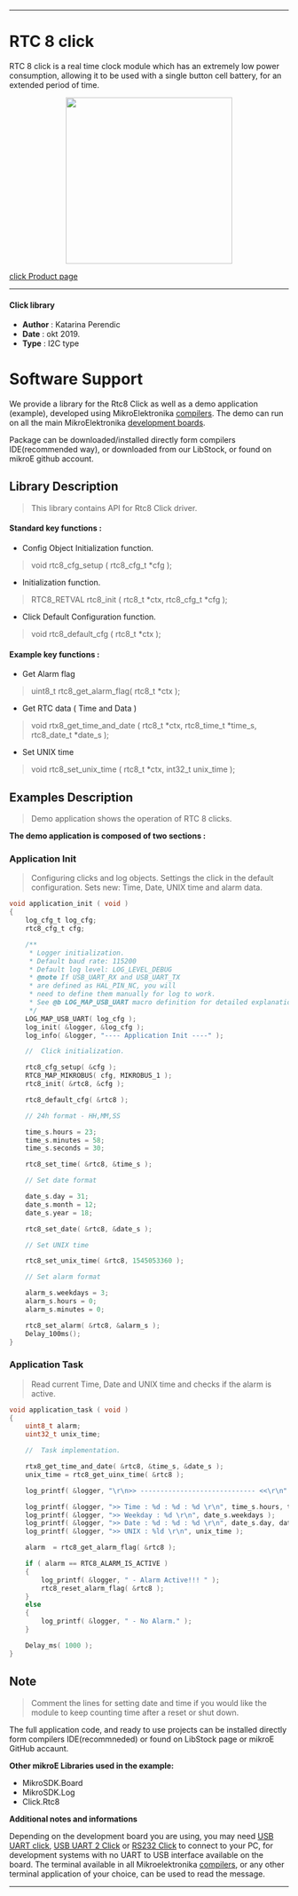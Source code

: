 
 

---
# RTC 8 click

RTC 8 click is a real time clock module which has an extremely low power consumption, allowing it to be used with a single button cell battery, for an extended period of time. 

<p align="center">
  <img src="https://download.mikroe.com/images/click_for_ide/rtc8_click.png" height=300px>
</p>

[click Product page](https://www.mikroe.com/rtc-8-click)

---


#### Click library 

- **Author**        : Katarina Perendic
- **Date**          : okt 2019.
- **Type**          : I2C type


# Software Support

We provide a library for the Rtc8 Click 
as well as a demo application (example), developed using MikroElektronika 
[compilers](https://shop.mikroe.com/compilers). 
The demo can run on all the main MikroElektronika [development boards](https://shop.mikroe.com/development-boards).

Package can be downloaded/installed directly form compilers IDE(recommended way), or downloaded from our LibStock, or found on mikroE github account. 

## Library Description

> This library contains API for Rtc8 Click driver.

#### Standard key functions :

- Config Object Initialization function.
> void rtc8_cfg_setup ( rtc8_cfg_t *cfg ); 
 
- Initialization function.
> RTC8_RETVAL rtc8_init ( rtc8_t *ctx, rtc8_cfg_t *cfg );

- Click Default Configuration function.
> void rtc8_default_cfg ( rtc8_t *ctx );


#### Example key functions :

- Get Alarm flag
> uint8_t rtc8_get_alarm_flag( rtc8_t *ctx );
 
- Get RTC data ( Time and Data )
> void rtx8_get_time_and_date ( rtc8_t *ctx, rtc8_time_t *time_s, rtc8_date_t *date_s );

- Set UNIX time
> void rtc8_set_unix_time ( rtc8_t *ctx, int32_t unix_time );

## Examples Description

> Demo application shows the operation of RTC 8 clicks.

**The demo application is composed of two sections :**

### Application Init 

> Configuring clicks and log objects.
> Settings the click in the default configuration.
> Sets new: Time, Date, UNIX time and alarm data.

```c
void application_init ( void )
{
    log_cfg_t log_cfg;
    rtc8_cfg_t cfg;

    /** 
     * Logger initialization.
     * Default baud rate: 115200
     * Default log level: LOG_LEVEL_DEBUG
     * @note If USB_UART_RX and USB_UART_TX 
     * are defined as HAL_PIN_NC, you will 
     * need to define them manually for log to work. 
     * See @b LOG_MAP_USB_UART macro definition for detailed explanation.
     */
    LOG_MAP_USB_UART( log_cfg );
    log_init( &logger, &log_cfg );
    log_info( &logger, "---- Application Init ----" );

    //  Click initialization.

    rtc8_cfg_setup( &cfg );
    RTC8_MAP_MIKROBUS( cfg, MIKROBUS_1 );
    rtc8_init( &rtc8, &cfg );

    rtc8_default_cfg( &rtc8 );

    // 24h format - HH,MM,SS

    time_s.hours = 23;
    time_s.minutes = 58;
    time_s.seconds = 30;

    rtc8_set_time( &rtc8, &time_s );

    // Set date format

    date_s.day = 31;
    date_s.month = 12;
    date_s.year = 18;

    rtc8_set_date( &rtc8, &date_s );

    // Set UNIX time

    rtc8_set_unix_time( &rtc8, 1545053360 );

    // Set alarm format

    alarm_s.weekdays = 3;
    alarm_s.hours = 0;
    alarm_s.minutes = 0;

    rtc8_set_alarm( &rtc8, &alarm_s );
    Delay_100ms();
} 
```

### Application Task

> Read current Time, Date and UNIX time and checks if the alarm is active.

```c
void application_task ( void )
{
    uint8_t alarm;
    uint32_t unix_time;

    //  Task implementation.

    rtx8_get_time_and_date( &rtc8, &time_s, &date_s );
    unix_time = rtc8_get_uinx_time( &rtc8 );

    log_printf( &logger, "\r\n>> ----------------------------- <<\r\n" );

    log_printf( &logger, ">> Time : %d : %d : %d \r\n", time_s.hours, time_s.minutes, time_s.seconds );
    log_printf( &logger, ">> Weekday : %d \r\n", date_s.weekdays );
    log_printf( &logger, ">> Date : %d : %d : %d \r\n", date_s.day, date_s.month, date_s.year );
    log_printf( &logger, ">> UNIX : %ld \r\n", unix_time );

    alarm  = rtc8_get_alarm_flag( &rtc8 );

    if ( alarm == RTC8_ALARM_IS_ACTIVE )
    {
        log_printf( &logger, " - Alarm Active!!! " );
        rtc8_reset_alarm_flag( &rtc8 );
    }
    else
    {
        log_printf( &logger, " - No Alarm." );
    }

    Delay_ms( 1000 );
}
```

## Note

> Comment the lines for setting date and time if you would like the 
> module to keep counting time after a reset or shut down.

The full application code, and ready to use projects can be  installed directly form compilers IDE(recommneded) or found on LibStock page or mikroE GitHub accaunt.

**Other mikroE Libraries used in the example:** 

- MikroSDK.Board
- MikroSDK.Log
- Click.Rtc8

**Additional notes and informations**

Depending on the development board you are using, you may need 
[USB UART click](https://shop.mikroe.com/usb-uart-click), 
[USB UART 2 Click](https://shop.mikroe.com/usb-uart-2-click) or 
[RS232 Click](https://shop.mikroe.com/rs232-click) to connect to your PC, for 
development systems with no UART to USB interface available on the board. The 
terminal available in all Mikroelektronika 
[compilers](https://shop.mikroe.com/compilers), or any other terminal application 
of your choice, can be used to read the message.



---
